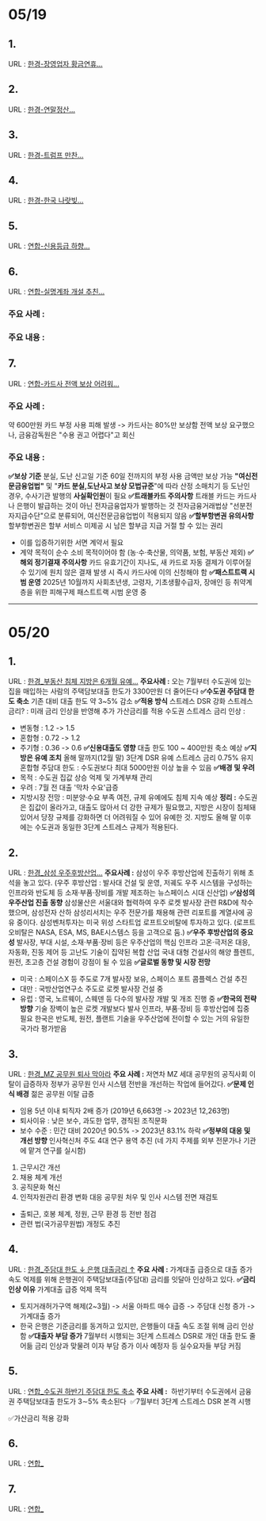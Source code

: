 # 05/19
## 1. 
URL : [한경-장영업자 황금연휴...](https://www.hankyung.com/article/2025051906277)

## 2.
URL : [한경-연말정산...](https://www.hankyung.com/article/2025051801871)

## 3.
URL : [한경-트럼프 만찬...](https://www.hankyung.com/article/2025051801861)

## 4.
URL : [한경-한국 나랏빚...](https://www.hankyung.com/article/2025051803401)

## 5.
URL : [연합-신용등급 하향...](https://www.yna.co.kr/view/AKR20250519021500002?section=economy/all)

## 6.
URL : [연합-실명계좌 개설 추친...](https://www.yna.co.kr/view/AKR20250519072600002?section=economy/all) 
### 주요 사례 :

### 주요 내용 :


## 7.
URL : [연합-카드사 전액 보상 어려워...](https://www.yna.co.kr/view/AKR20250519062700002?section=economy/all)
### 주요 사례 : 
약 600만원 카드 부정 사용 피해 발생 -> 카드사는 80%만 보상함
전액 보상 요구했으나, 금융감독원은 "수용 권고 어렵다"고 회신
### 주요 내용 :
**✅보상 기준**
분실, 도난 신고일 기준 60일 전까지의 부정 사용 금액만 보상 가능
**"여신전문금융업법"** 및 "**카드 분실,도난사고 보상 모법규준**"에 따라 산정
소매치기 등 도난인 경우, 수사기관 발행의 **사실확인원**이 필요
**✅트래블카드 주의사항**
트래블 카드는 카드사나 은행이 발급하는 것이 아닌 전자금융업자가 발행하는 것
전자금융거래법상 "선분전자지급수단"으로 분류되어, 여신전문금융업법이 적용되지 않음
**✅할부항변권 유의사항**
할부항변권은 할부 서비스 미제공 시 남은 할부금 지급 거절 할 수 있는 권리
- 이를 입증하기위한 서면 계약서 필요
- 계약 목적이 순수 소비 목적이어야 함 (농·수·축산물, 의약품, 보험, 부동산 제외)
**✅해외 정기결재 주의사항**
카드 유효기간이 지나도, 새 카드로 자동 결제가 이루어질 수 있기에 원치 않은 결재 발생 시 즉시 카드사에 이의 신청해야 함
**✅패스트트랙 시범 운영**
2025년 10월까지 사회초년생, 고령자, 기초생활수급자, 장애인 등 취약계층을 위한 피해구제 패스트트랙 시범 운영 중

---
# 05/20

## 1.
URL : [한경_부동산 침체 지방은 6개월 유예...](https://www.hankyung.com/article/2025052052371)
 **주요사례 :**
 오는 7월부터 수도권에 있는 집을 매입하는 사람의 주택담보대출 한도가 3300만원 더 줄어든다
**✅수도권 주담대 한도 축소**
기존 대비 대출 한도 약 3~5% 감소
**✅적용 방식**
스트레스 DSR 강화
스트레스 금리? : 미래 금리 인상을 반영해 추가 가산금리를 적용
수도권 스트레스 금리 인상 :
- 변동형 : 1.2 -> 1.5
- 혼합형 : 0.72 -> 1.2
- 주기형 : 0.36 -> 0.6
**✅신용대출도 영향**
대출 한도 100 ~ 400만원 축소 예상
**✅지방은 유예 조치**
올해 말까지(12월 말) 3단계 DSR  유예
스트레스 금리 0.75% 유지
혼합형 주담대 한도 : 수도권보다 최대 5000만원 이상 높을 수 있음
**✅배경 및 우려**
- 목적 : 수도권 집값 상승 억제 및 가계부채 관리
- 우려 : 7월 전 대출 '막차 수요'급증
- 지방시장 전망 : 미분양·수요 부족 여전, 규제 유예에도 침체 지속 예상
**정리 :**
수도권은 집값이 올라가고, 대출도 많아서 더 강한 규제가 필요했고, 
지방은 시장이 침체돼 있어서 당장 규제를 강화하면 더 어려워질 수 있어 유예한 것.
지방도 올해 말 이후에는 수도권과 동일한 3단계 스트레스 규제가 적용된다.
## 2.
URL : [한경_삼성 우주후방산업...](https://www.hankyung.com/article/2025052053221)
**주요사례 :**
삼성이 우주 후방산업에 진출하기 위해 초석을 놓고 있다.
(우주 후방산업 : 발사대 건설 및 운영, 저궤도 우주 시스템을 구성하는 인프라와 반도체 등 소재·부품·장비를 개발 제조하는 뉴스페이스 시대 신산업)
**✅삼성의 우주산업 진출 동향**
삼성물산은 서울대와 협력하여 우주 로켓 발사장 관련 R&D에 착수했으며, 삼성전자 산하 삼성리서치는 우주 전문가를 채용해 관련 리포트를 계열사에 공유 중이다. 삼성벤처투자는 미국 위성 스타트업 로프트오비탈에 투자하고 있다. (로프트오비탈은 NASA, ESA, MS, BAE시스템스 등을 고객으로 둠.)
**✅우주 후방산업의 중요성**
발사장, 부대 시설, 소재·부품·장비 등은 우주산업의 핵심 인프라
고온·극저온 대응, 자동화, 진동 제어 등 고난도 기술이 집약된 복합 산업
국내 대형 건설사의 해양 플렌트, 원전, 초고층 건설 경험이 강점이 될 수 있음
**✅글로벌 동향 및 시장 전망**
- 미국 : 스페이스X 등 주도로 7개 발사장 보유, 스페이스 포트 콤플렉스 건설 추진
- 대만 : 국방산업연구소 주도로 로켓 발사장 건설 중
- 유럽 : 영국, 노르웨이, 스웨덴 등 다수의 발사장 개발 및 개조 진행 중
**✅한국의 전략 방향**
기술 장벽이 높은 로켓 개발보다 발사 인프라, 부품·장비 등 후방산업에 집중 필요
한국은 반도체, 원전, 플랜트 기술을 우주산업에 전이할 수 있는 거의 유일한 국가라 평가받음

## 3. 
URL : [한경_MZ 공무원 퇴사 막아라](https://www.hankyung.com/article/2025052053031)
**주요 사례 :**
저연차 MZ 세대 공무원의 공직사회 이탈이 급증하자 정부가 공무원 인사 시스템 전반을 개선하는 작업에 들어갔다.
**✅문제 인식 배경**
젊은 공무원 이탈 급증
- 임용 5년 이내 퇴직자 2배 증가 (2019년 6,663명 -> 2023년 12,263명)
- 퇴사이유 : 낮은 보수, 과도한 업무, 경직된 조직문화
- 보수 수준 : 민간 대비 2020년 90.5% -> 2023년 83.1% 하락
**✅정부의 대응 및 개선 방향**
인사혁신처 주도 4대 연구 용역 추진 (네 가지 주제를 외부 전문가나 기관에 맡겨 연구를 실시함)
1. 근무시간 개선
2. 채용 체계 개선
3. 공직문화 혁신
4. 인적자원관리 환경 변화 대응
공무원 처우 및 인사 시스템 전면 재검토
- 출퇴근, 호봉 체계, 정원, 근무 환경 등 전반 점검
- 관련 법(국가공무원법) 개정도 추진
## 4. 
URL : [한경_주담대 한도 ↓ 은행 대출금리 ↑](https://www.hankyung.com/article/2025052052341)
**주요 사례 :**
가계대출 급증으로 대출 증가 속도 억제를 위해 은행권이 주택담보대출(주담대) 금리를 잇달아 인상하고 있다.
**✅금리 인상 이유**
가계대출 급증 억제 목적
- 토지거래허가구역 해제(2~3월) -> 서울 아파트 매수 급증 -> 주담대 신청 증가 -> 가계대출 증가
- 한국 은행은 기준금리를 동겨하고 있지만, 은행들이 대출 속도 조절 위해 금리 인상함
**✅대출자 부담 증가**
7월부터 시행되는 3단계 스트레스 DSR로 개인 대출 한도 줄어듦
금리 인상과 맞물려 이자 부담 증가
이사 예정자 등 실수요자들 부담 커짐

## 5.
URL : [연합_수도권 하반기 주담대 한도 축소](https://www.yna.co.kr/view/AKR20250520068600002?section=economy/all)
**주요 사례 :**
 하반기부터 수도권에서 금융권 주택담보대출 한도가 3∼5% 축소된다
 ✅7월부터 3단계 스트레스 DSR 본격 시행

✅가산금리 적용 강화
## 6.
URL : [연합_](https://www.yna.co.kr/view/AKR20250520095452002?section=economy/all)

## 7.
URL : [연합_](https://www.yna.co.kr/view/AKR20250520139100002?section=economy/all)
